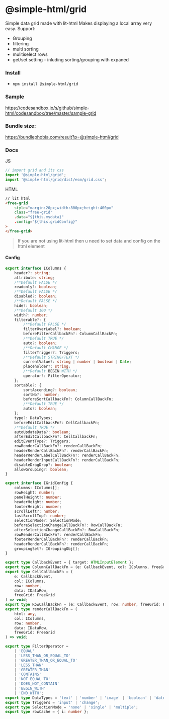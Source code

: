 # @simple-html/grid

Simple data grid made with lit-html Makes displaying a local array very easy. Support:

-   Grouping
-   filtering
-   multi sorting
-   mulitiselect rows
-   get/set setting - inluding sorting/grouping with expaned

### Install

-   `npm install @simple-html/grid`

### Sample

https://codesandbox.io/s/github/simple-html/codesandbox/tree/master/sample-grid

### Bundle size:

https://bundlephobia.com/result?p=@simple-html/grid

### Docs

JS

```ts
// import grid and its css
import '@simple-html/grid';
import '@simple-html/grid/dist/esm/grid.css';
```

HTML

```html
// lit html
<free-grid
    style="margin:20px;width:800px;height:400px"
    class="free-grid"
    .data="${this.mydata}"
    .config="${this.gridConfig}"
>
</free-grid>
```

> If you are not using lit-html then u need to set data and config on the html element

#### Config

```ts
export interface IColumns {
    header?: string;
    attribute: string;
    /**Default FALSE */
    readonly?: boolean;
    /**Default FALSE */
    disabled?: boolean;
    /**Default FALSE */
    hide?: boolean;
    /**Default 100 */
    width?: number;
    filterable?: {
        /**Default FALSE */
        filterOverLabel?: boolean;
        beforeFilterCallbackFn?: ColumnCallBackFn;
        /**Default TRUE */
        auto?: boolean;
        /**Default CHANGE */
        filterTrigger?: Triggers;
        /**Default STRING/TEXT */
        currentValue?: string | number | boolean | Date;
        placeholder?: string;
        /**Default BEGIN WITH */
        operator?: FilterOperator;
    };
    sortable?: {
        sortAscending?: boolean;
        sortNo?: number;
        beforeSortCallbackFn?: ColumnCallBackFn;
        /**Default TRUE */
        auto?: boolean;
    };
    type?: DataTypes;
    beforeEditCallbackFn?: CellCallbackFn;
    /**Default TRUE */
    autoUpdateData?: boolean;
    afterEditCallbackFn?: CellCallbackFn;
    editEventType?: Triggers;
    rowRenderCallBackFn?: renderCallBackFn;
    headerRenderCallBackFn?: renderCallBackFn;
    headerRenderLabelCallBackFn?: renderCallBackFn;
    headerRenderInputCallBackFn?: renderCallBackFn;
    disableDragDrop?: boolean;
    allowGrouping?: boolean;
}

export interface IGridConfig {
    columns: IColumns[];
    rowHeight: number;
    panelHeight?: number;
    headerHeight: number;
    footerHeight: number;
    scrollLeft?: number;
    lastScrollTop?: number;
    selectionMode?: SelectionMode;
    beforeSelectionChangeCallBackFn?: RowCallBackFn;
    afterSelectionChangeCallBackFn?: RowCallBackFn;
    rowRenderCallBackFn?: renderCallBackFn;
    footerRenderCallBackFn?: renderCallBackFn;
    headerRenderCallBackFn?: renderCallBackFn;
    groupingSet?: IGroupingObj[];
}

export type CallbackEvent = { target: HTMLInputElement };
export type ColumnCallBackFn = (e: CallbackEvent, col: IColumns, freeGrid: FreeGrid) => void;
export type CellCallbackFn = (
    e: CallbackEvent,
    col: IColumns,
    row: number,
    data: IDataRow,
    freeGrid: FreeGrid
) => void;
export type RowCallBackFn = (e: CallbackEvent, row: number, freeGrid: FreeGrid) => void;
export type renderCallBackFn = (
    html: any,
    col: IColumns,
    row: number,
    data: IDataRow,
    freeGrid: FreeGrid
) => void;

export type FilterOperator =
    | 'EQUAL'
    | 'LESS_THAN_OR_EQUAL_TO'
    | 'GREATER_THAN_OR_EQUAL_TO'
    | 'LESS_THAN'
    | 'GREATER_THAN'
    | 'CONTAINS'
    | 'NOT_EQUAL_TO'
    | 'DOES_NOT_CONTAIN'
    | 'BEGIN_WITH'
    | 'END_WITH';
export type DataTypes = 'text' | 'number' | 'image' | 'boolean' | 'date';
export type Triggers = 'input' | 'change';
export type SelectionMode = 'none' | 'single' | 'multiple';
export type rowCache = { i: number };
```
